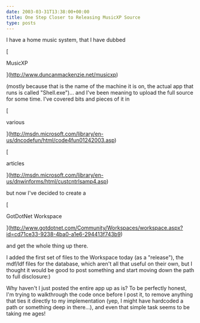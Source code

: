 ```yaml
---
date: 2003-03-31T13:38:00+00:00
title: One Step Closer to Releasing MusicXP Source
type: posts
---
```

I have a home music system, that I have dubbed

[

MusicXP

](http://www.duncanmackenzie.net/musicxp)

 (mostly because that is the name of the machine it is on, the actual app that runs is called "Shell.exe")... and I've been meaning to upload the full source for some time. I've covered bits and pieces of it in

[

various

](http://msdn.microsoft.com/library/en-us/dncodefun/html/code4fun01242003.asp)



[

articles

](http://msdn.microsoft.com/library/en-us/dnwinforms/html/custcntrlsamp4.asp)

 but now I've decided to create a

[

GotDotNet Workspace

](http://www.gotdotnet.com/Community/Workspaces/workspace.aspx?id=cd71ce33-9238-4ba0-a1e6-294413f743b9)

and get the whole thing up there.

I added the first set of files to the Workspace today (as a "release"), the mdf/ldf files for the database, which aren't all that useful on their own, but I thought it would be good to post something and start moving down the path to full disclosure:)

Why haven't I just posted the entire app up as is? To be perfectly honest, I'm trying to walkthrough the code once before I post it, to remove anything that ties it directly to my implementation (yep, I might have hardcoded a path or something deep in there...), and even that simple task seems to be taking me ages!

